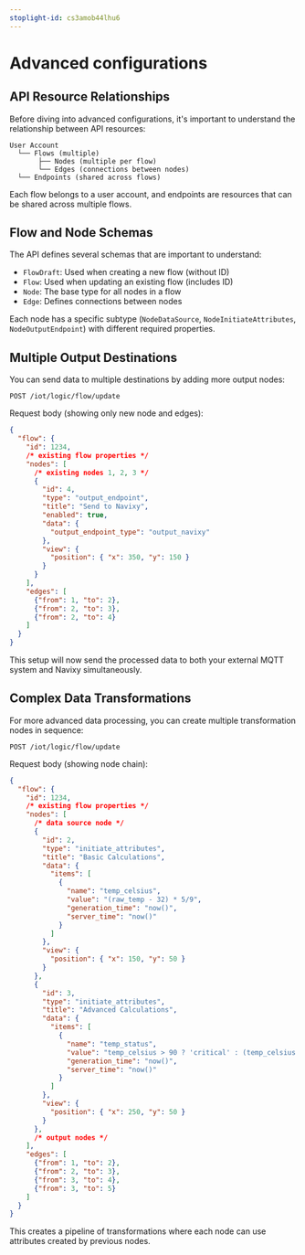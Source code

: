 ```yaml
---
stoplight-id: cs3amob44lhu6
---
```


# Advanced configurations

## API Resource Relationships

Before diving into advanced configurations, it's important to understand the relationship between API resources:

```
User Account
  └── Flows (multiple)
       ├── Nodes (multiple per flow)
       └── Edges (connections between nodes)
  └── Endpoints (shared across flows)
```

Each flow belongs to a user account, and endpoints are resources that can be shared across multiple flows.

## Flow and Node Schemas

The API defines several schemas that are important to understand:

- `FlowDraft`: Used when creating a new flow (without ID)
- `Flow`: Used when updating an existing flow (includes ID)
- `Node`: The base type for all nodes in a flow
- `Edge`: Defines connections between nodes

Each node has a specific subtype (`NodeDataSource`, `NodeInitiateAttributes`, `NodeOutputEndpoint`) with different required properties.

## Multiple Output Destinations

You can send data to multiple destinations by adding more output nodes:

```http
POST /iot/logic/flow/update
```

Request body (showing only new node and edges):
```json
{
  "flow": {
    "id": 1234,
    /* existing flow properties */
    "nodes": [
      /* existing nodes 1, 2, 3 */
      {
        "id": 4,
        "type": "output_endpoint",
        "title": "Send to Navixy",
        "enabled": true,
        "data": {
          "output_endpoint_type": "output_navixy"
        },
        "view": {
          "position": { "x": 350, "y": 150 }
        }
      }
    ],
    "edges": [
      {"from": 1, "to": 2},
      {"from": 2, "to": 3},
      {"from": 2, "to": 4}
    ]
  }
}
```

This setup will now send the processed data to both your external MQTT system and Navixy simultaneously.

## Complex Data Transformations

For more advanced data processing, you can create multiple transformation nodes in sequence:

```http
POST /iot/logic/flow/update
```

Request body (showing node chain):
```json
{
  "flow": {
    "id": 1234,
    /* existing flow properties */
    "nodes": [
      /* data source node */
      {
        "id": 2,
        "type": "initiate_attributes",
        "title": "Basic Calculations",
        "data": {
          "items": [
            {
              "name": "temp_celsius",
              "value": "(raw_temp - 32) * 5/9",
              "generation_time": "now()",
              "server_time": "now()"
            }
          ]
        },
        "view": {
          "position": { "x": 150, "y": 50 }
        }
      },
      {
        "id": 3,
        "type": "initiate_attributes",
        "title": "Advanced Calculations",
        "data": {
          "items": [
            {
              "name": "temp_status",
              "value": "temp_celsius > 90 ? 'critical' : (temp_celsius > 70 ? 'warning' : 'normal')",
              "generation_time": "now()",
              "server_time": "now()"
            }
          ]
        },
        "view": {
          "position": { "x": 250, "y": 50 }
        }
      },
      /* output nodes */
    ],
    "edges": [
      {"from": 1, "to": 2},
      {"from": 2, "to": 3},
      {"from": 3, "to": 4},
      {"from": 3, "to": 5}
    ]
  }
}
```

This creates a pipeline of transformations where each node can use attributes created by previous nodes.
